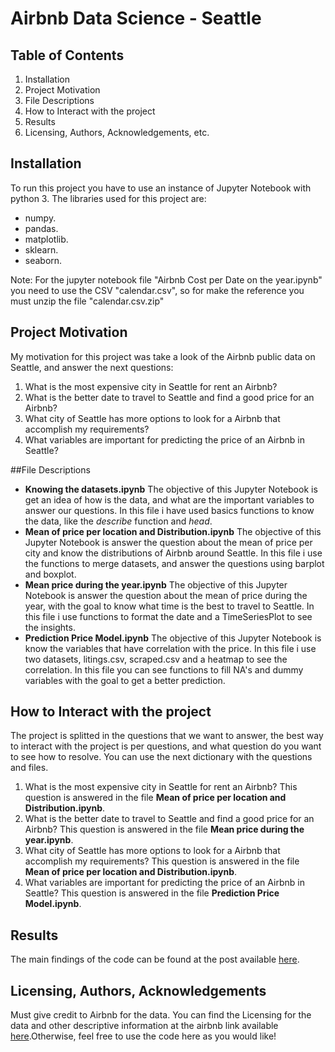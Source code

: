 # Airbnb Data Science - Seattle

## Table of Contents
1. Installation
2. Project Motivation
3. File Descriptions
4. How to Interact with the project
5. Results
6. Licensing, Authors, Acknowledgements, etc.

## Installation
To run this project you have to use an instance of Jupyter Notebook with python 3. 
The libraries used for this project are:
* numpy.
* pandas.
* matplotlib.
* sklearn.
* seaborn.

Note: For the jupyter notebook file "Airbnb Cost per Date on the year.ipynb" you need to use the CSV "calendar.csv", so for make the reference you must unzip the file "calendar.csv.zip"

## Project Motivation
My motivation for this project was take a look of the Airbnb public data on Seattle, and answer the next questions:
1. What is the most expensive city in Seattle for rent an Airbnb?
2. What is the better date to travel to Seattle and find a good price for an Airbnb?
3. What city of Seattle has more options to look for a Airbnb that accomplish my requirements?
4. What variables are important for predicting the price of an Airbnb in Seattle?

##File Descriptions
* **Knowing the datasets.ipynb**
The objective of this Jupyter Notebook is get an idea of how is the data, and what are the important variables to answer our questions. In this file i have used basics functions to know the data, like the _describe_ function and _head_. 
* **Mean of price per location and Distribution.ipynb**
The objective of this Jupyter Notebook is answer the question about the mean of price per city and know the distributions of Airbnb around Seattle. In this file i use the functions to merge datasets, and answer the questions using barplot and boxplot. 
* **Mean price during the year.ipynb**
The objective of this Jupyter Notebook is answer the question about the mean of price during the year, with the goal to know what time is the best to travel to Seattle. In this file i use functions to format the date and a TimeSeriesPlot to see the insights.
* **Prediction Price Model.ipynb**
The objective of this Jupyter Notebook is know the variables that have correlation with the price. In this file i use two datasets, litings.csv, scraped.csv and a heatmap to see the correlation. In this file you can see functions to fill NA's and dummy variables with the goal to get a better prediction.

## How to Interact with the project
The project is splitted in the questions that we want to answer, the best way to interact with the project is per questions, and what question do you want to see how to resolve. You can use the next dictionary with the questions and files. 
1. What is the most expensive city in Seattle for rent an Airbnb? This question is answered in the file **Mean of price per location and Distribution.ipynb**.
2. What is the better date to travel to Seattle and find a good price for an Airbnb? This question is answered in the file **Mean price during the year.ipynb**.
3.  What city of Seattle has more options to look for a Airbnb that accomplish my requirements? This question is answered in the file **Mean of price per location and Distribution.ipynb**.
4. What variables are important for predicting the price of an Airbnb in Seattle? This question is answered in the file **Prediction Price Model.ipynb**.

## Results
The main findings of the code can be found at the post available [here](https://medium.com/@giovanib07/4-facts-that-will-make-you-thing-when-you-have-to-rent-a-airbnb-in-seattle-a8f42857389e).

## Licensing, Authors, Acknowledgements
Must give credit to Airbnb for the data. You can find the Licensing for the data and other descriptive information at the airbnb link available [here](http://insideairbnb.com/get-the-data.html).Otherwise, feel free to use the code here as you would like!



